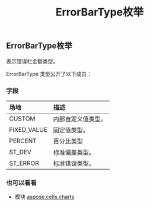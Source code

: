 ﻿---
title: ErrorBarType枚举
second_title: Aspose.Cells for Python via .NET API 参考文献
description:
type: docs
weight: 510
url: /zh/python-net/aspose.cells.charts/errorbartype/
is_root: false
---
## ErrorBarType枚举
表示错误栏金额类型。



ErrorBarType 类型公开了以下成员：

### 字段
|场地|描述|
| :- | :- |
| CUSTOM |内部自定义值类型。|
| FIXED_VALUE |固定值类型。|
| PERCENT |百分比类型|
| ST_DEV |标准偏差类型。|
| ST_ERROR |标准错误类型。|



### 也可以看看
* 模块 [aspose.cells.charts](..)
